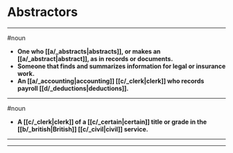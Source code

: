 # Abstractors
---
#noun
- **One who [[a/_abstracts|abstracts]], or makes an [[a/_abstract|abstract]], as in records or documents.**
- **Someone that finds and summarizes information for legal or insurance work.**
- **An [[a/_accounting|accounting]] [[c/_clerk|clerk]] who records payroll [[d/_deductions|deductions]].**
---
#noun
- **A [[c/_clerk|clerk]] of a [[c/_certain|certain]] title or grade in the [[b/_british|British]] [[c/_civil|civil]] service.**
---
---
